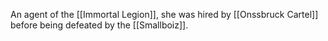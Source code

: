 An agent of the [[Immortal Legion]], she was hired by [[Onssbruck Cartel]] before being defeated by the [[Smallboiz]].